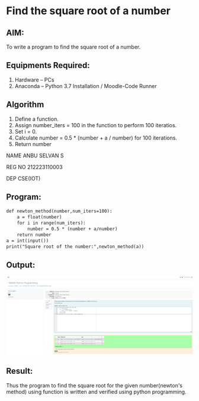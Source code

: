 # Find the square root of a number

## AIM:
To write a program to find the square root of a number.

## Equipments Required:
1. Hardware – PCs
2. Anaconda – Python 3.7 Installation / Moodle-Code Runner

## Algorithm
1. Define a function.
2. Assign number_iters = 100 in the function to perform 100 iteratios.
3. Set i = 0.
4. Calculate  number = 0.5 * (number + a / number) for 100 iterations.
5. Return number


NAME ANBU SELVAN S
 
REG NO 212223110003

DEP CSE(IOT)

## Program:
```
def newton_method(number,num_iters=100):
    a = float(number)
    for i in range(num_iters):
        number = 0.5 * (number + a/number)
    return number
a = int(input())
print("Square root of the number:",newton_method(a))

```

## Output:
![alt text](image.png)


## Result:
Thus the program to find the square root for the given number(newton's method) using function is written and verified using python programming.
